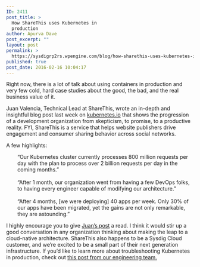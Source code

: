 ```yaml
---
ID: 2411
post_title: >
  How ShareThis uses Kubernetes in
  production
author: Apurva Dave
post_excerpt: ""
layout: post
permalink: >
  https://sysdigrp2rs.wpengine.com/blog/how-sharethis-uses-kubernetes-in-production/
published: true
post_date: 2016-02-16 10:04:17
---
```

Right now, there is a lot of talk about using containers in production and very few cold, hard case studies about the good, the bad, and the real business value of it.

Juan Valencia, Technical Lead at ShareThis, wrote an in-depth and insightful blog post last week on [kubernetes.io][1] that shows the progression of a development organization from skepticism, to promise, to a productive reality. FYI, ShareThis is a service that helps website publishers drive engagement and consumer sharing behavior across social networks.  
  
A few highlights: 

<p style="padding-left: 30px;">
  “Our Kubernetes cluster currently processes 800 million requests per day with the plan to process over 2 billion requests per day in the coming months.” <br /> <br /> “After 1 month, our organization went from having a few DevOps folks, to having every engineer capable of modifying our architecture.” <br /> <br /> “After 4 months, [we were deploying] 40 apps per week. Only 30% of our apps have been migrated, yet the gains are not only remarkable, they are astounding.”
</p>

  
I highly encourage you to give [Juan’s post][1] a read. I think it would stir up a good conversation in any organization thinking about making the leap to a cloud-native architecture. ShareThis also happens to be a Sysdig Cloud customer, and we’re excited to be a small part of their next generation infrastructure. If you’d like to learn more about troubleshooting Kubernetes in production, check out [this post from our engineering team.][2]

 [1]: http://blog.kubernetes.io/2016/02/sharethis-kubernetes-in-production.html
 [2]: https://sysdigrp2rs.wpengine.com/a-sysdigkubernetes-adventure-part-2-troubleshooting-kubernetes-services/